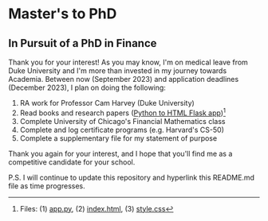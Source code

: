# Master's to PhD
## In Pursuit of a PhD in Finance
Thank you for your interest! As you may know, I'm on medical leave from Duke University and I'm more than invested in my journey towards Academia. Between now (September 2023) and application deadlines (December 2023), I plan on doing the following:

1. RA work for Professor Cam Harvey (Duke University)
2. Read books and research papers ([Python to HTML Flask app](http://jenngunawan.pythonanywhere.com/))[^1]
4. Complete University of Chicago's Financial Mathematics class
5. Complete and log certificate programs (e.g. Harvard's CS-50)
6. Complete a supplementary file for my statement of purpose

Thank you again for your interest, and I hope that you'll find me as a competitive candidate for your school.

P.S. I will continue to update this repository and hyperlink this README.md file as time progresses.
[^1]: Files: (1) [app.py](app.py), (2) [index.html](index.html), (3) [style.css](style.css)
